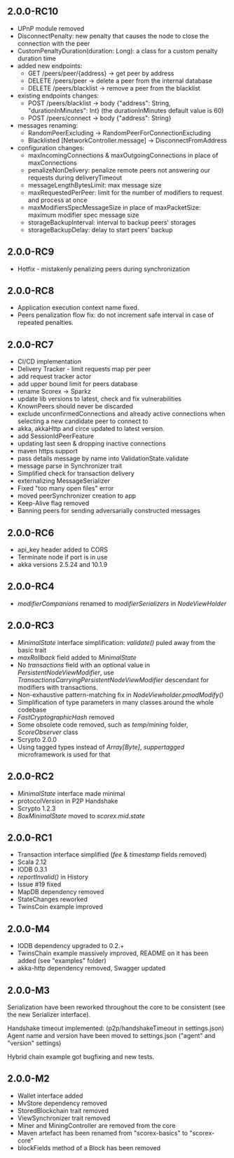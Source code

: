 2.0.0-RC10
---------
* UPnP module removed
* DisconnectPenalty: new penalty that causes the node to close the connection with the peer
* CustomPenaltyDuration(duration: Long): a class for a custom penalty duration time
* added new endpoints:
  * GET /peers/peer/{address} -> get peer by address
  * DELETE /peers/peer -> delete a peer from the internal database
  * DELETE /peers/blacklist -> remove a peer from the blacklist
* existing endpoints changes:
  * POST /peers/blacklist -> body {"address": String, "durationInMinutes": Int} (the durationInMinutes default value is 60)
  * POST /peers/connect -> body {"address": String}
* messages renaming:
  * RandomPeerExcluding → RandomPeerForConnectionExcluding
  * Blacklisted [NetworkController.message] → DisconnectFromAddress
* configuration changes:
  * maxIncomingConnections & maxOutgoingConnections in place of maxConnections
  * penalizeNonDelivery: penalize remote peers not answering our requests during deliveryTimeout
  * messageLengthBytesLimit: max message size
  * maxRequestedPerPeer: limit for the number of modifiers to request and process at once
  * maxModifiersSpecMessageSize in place of maxPacketSize: maximum modifier spec message size
  * storageBackupInterval: interval to backup peers' storages
  * storageBackupDelay: delay to start peers' backup

2.0.0-RC9
---------
* Hotfix - mistakenly penalizing peers during synchronization

2.0.0-RC8
---------
* Application execution context name fixed.
* Peers penalization flow fix: do not increment safe interval in case of repeated penalties. 


2.0.0-RC7
---------
* CI/CD implementation
* Delivery Tracker - limit requests map per peer
* add request tracker actor
* add upper bound limit for peers database
* rename Scorex -> Sparkz
* update lib versions to latest, check and fix vulnerabilities
* KnownPeers should never be discarded
* exclude unconfirmedConnections and already active connections when selecting a new candidate peer to connect to
* akka, akkaHttp and circe updated to latest version.
* add SessionIdPeerFeature
* updating last seen & dropping inactive connections
* maven https support
* pass details message by name into ValidationState.validate
* message parse in Synchronizer trait
* Simplified check for transaction delivery
* externalizing MessageSerializer
* Fixed "too many open files" error
* moved peerSynchronizer creation to app
* Keep-Alive flag removed
* Banning peers for sending adversarially constructed messages

2.0.0-RC6
---------
* api_key header added to CORS
* Terminate node if port is in use
* akka versions 2.5.24 and 10.1.9

2.0.0-RC4
---------
* *modifierCompanions* renamed to *modifierSerializers* in *NodeViewHolder*

2.0.0-RC3
---------
* *MinimalState* interface simplification: *validate()* puled away from the basic trait
* *maxRollback* field added to *MinimalState*
* No *transactions* field with an optional value in *PersistentNodeViewModifier*,
  use *TransactionsCarryingPersistentNodeViewModifier* descendant for modifiers with transactions.
* Non-exhaustive pattern-matching fix in *NodeViewholder.pmodModify()*
* Simplification of type parameters in many classes around the whole codebase
* *FastCryptographicHash* removed
* Some obsolete code removed, such as *temp/mining* folder, *ScoreObserver* class
* Scrypto 2.0.0
* Using tagged types instead of *Array[Byte]*, *suppertagged* microframework is used for that

2.0.0-RC2
---------
* *MinimalState* interface made minimal
* protocolVersion in P2P Handshake
* Scrypto 1.2.3
* *BoxMinimalState* moved to *scorex.mid.state*

2.0.0-RC1
---------
* Transaction interface simplified (*fee* & *timestamp* fields removed)
* Scala 2.12
* IODB 0.3.1
* *reportInvalid()* in History
* Issue #19 fixed
* MapDB dependency removed
* StateChanges reworked
* TwinsCoin example improved

2.0.0-M4
--------

* IODB dependency upgraded to 0.2.+
* TwinsChain example massively improved, README on it has been added
  (see "examples" folder)
* akka-http dependency removed, Swagger updated


2.0.0-M3
--------

Serialization have been reworked throughout the core to be consistent
(see the new Serializer interface).

Handshake timeout implemented: (p2p/handshakeTimeout in settings.json)
Agent name and version have been moved to settings.json
("agent" and "version" settings)

Hybrid chain example got bugfixing and new tests.


2.0.0-M2
--------

* Wallet interface added
* MvStore dependency removed
* StoredBlockchain trait removed
* ViewSynchronizer trait removed
* Miner and MiningController are removed from the core
* Maven artefact has been renamed from "scorex-basics" to "scorex-core"
* blockFields method of a Block has been removed
